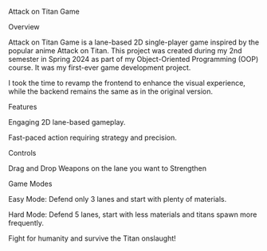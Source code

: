 Attack on Titan Game

Overview

Attack on Titan Game is a lane-based 2D single-player game inspired by the popular anime Attack on Titan. This project was created during my 2nd semester in Spring 2024 as part of my Object-Oriented Programming (OOP) course. It was my first-ever game development project.

I took the time to revamp the frontend to enhance the visual experience, while the backend remains the same as in the original version.

Features

Engaging 2D lane-based gameplay.

Fast-paced action requiring strategy and precision.

Controls

Drag and Drop Weapons on the lane you want to Strengthen

Game Modes

Easy Mode: Defend only 3 lanes and start with plenty of materials.

Hard Mode: Defend 5 lanes, start with less materials and titans spawn more frequently.

Fight for humanity and survive the Titan onslaught!

